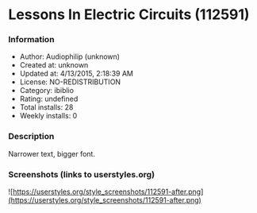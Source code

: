 # Lessons In Electric Circuits (112591)

### Information
- Author: Audiophilip (unknown)
- Created at: unknown
- Updated at: 4/13/2015, 2:18:39 AM
- License: NO-REDISTRIBUTION
- Category: ibiblio
- Rating: undefined
- Total installs: 28
- Weekly installs: 0


### Description
Narrower text, bigger font.


### Screenshots (links to userstyles.org)
![https://userstyles.org/style_screenshots/112591-after.png](https://userstyles.org/style_screenshots/112591-after.png)


